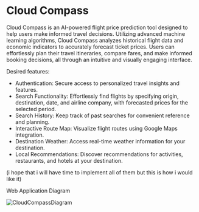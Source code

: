 # Cloud Compass

Cloud Compass is an AI-powered flight price prediction tool designed to help users make informed travel decisions. Utilizing advanced machine learning algorithms, Cloud Compass analyzes historical flight data and economic indicators to accurately forecast ticket prices. Users can effortlessly plan their travel itineraries, compare fares, and make informed booking decisions, all through an intuitive and visually engaging interface. 

Desired features:

- Authentication: Secure access to personalized travel insights and features.
- Search Functionality: Effortlessly find flights by specifying origin, destination, date, and airline company, with forecasted prices for the selected period.
- Search History: Keep track of past searches for convenient reference and planning.
- Interactive Route Map: Visualize flight routes using Google Maps integration.
- Destination Weather: Access real-time weather information for your destination.
- Local Recommendations: Discover recommendations for activities, restaurants, and hotels at your destination.

(i hope that i will have time to implement all of them but this is how i would like it)



Web Application Diagram

![CloudCompassDiagram](https://github.com/AnaDunareanu/CloudCompass/assets/101567953/c849a7cf-3a1a-48be-9090-eb976cc67f02)
